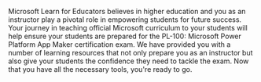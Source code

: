 
Microsoft Learn for Educators believes in higher education and you as an instructor play a pivotal role in empowering students for future success. Your journey in teaching official Microsoft curriculum to your students will help ensure your students are prepared for the PL-100: Microsoft Power Platform App Maker certification exam. We have provided you with a number of learning resources that not only prepare you as an instructor but also give your students the confidence they need to tackle the exam. Now that you have all the necessary tools, you're ready to go. 